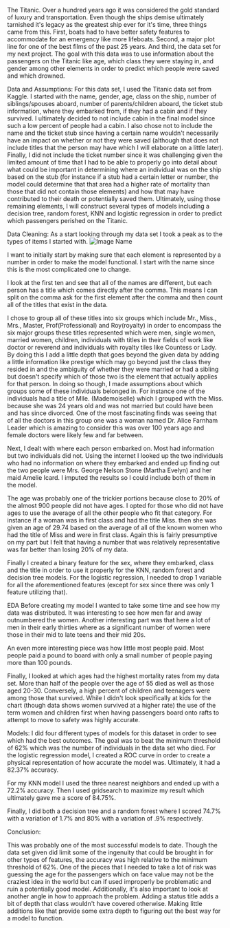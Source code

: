 The Titanic. Over a hundred years ago it was considered the gold standard of luxury and transportation. Even though the ships demise ultimately tarnished it's legacy as the greatest ship ever for it's time, three things came from this. First, boats had to have better safety features to accommodate for an emergency like more lifeboats. Second, a major plot line for one of the best films of the past 25 years. And third, the data set for my next project. The goal with this data was to use information about the passengers on the Titanic like age, which class they were staying in, and gender among other elements in order to predict which people were saved and which drowned.

Data and Assumptions:
For this data set, I used the Titanic data set from Kaggle. I started with the name, gender, age, class on the ship, number of siblings/spouses aboard, number of parents/children aboard, the ticket stub information, where they embarked from, if they had a cabin and if they survived. I ultimately decided to not include cabin in the final model since such a low percent of people had a cabin. I also chose not to include the name and the ticket stub since having a certain name wouldn't necessarily have an impact on whether or not they were saved (although that does not include titles that the person may have which I will elaborate on a little later). Finally, I did not include the ticket number since it was challenging given the limited amount of time that I had to be able to properly go into detail about what could be important in determining where an individual was on the ship based on the stub (for instance if a stub had a certain letter or number, the model could determine that that area had a higher rate of mortality than those that did not contain those elements) and how that may have contributed to their death or potentially saved them. Ultimately, using those remaining elements, I will construct several types of models including a decision tree, random forest, KNN and logistic regression in order to predict which passengers perished on the Titanic.

Data Cleaning:
As a start looking through my data set I took a peak as to the types of items I started with.
![Image Name](../images/Titanic.Data.jpg)

I want to initially start by making sure that each element is represented by a number in order to make the model functional. I start with the name since this is the most complicated one to change.

I look at the first ten and see that all of the names are different, but each person has a title which comes directly after the comma. This means I can split on the comma ask for the first element after the comma and then count all of the titles that exist in the data.

I chose to group all of these titles into six groups which include Mr., Miss., Mrs., Master, Prof(Professional) and Roy(royalty) in order to encompass the six major groups these titles represented which were men, single women, married women, children, individuals with titles in their fields of work like doctor or reverend and individuals with royalty tiles like Countess or Lady. By doing this I add a little depth that goes beyond the given data by adding a little information like prestige which may go beyond just the class they resided in and the ambiguity of whether they were married or had a sibling but doesn't specify which of those two is the element that actually applies for that person. In doing so though, I made assumptions about which groups some of these individuals belonged in. For instance one of the individuals had a title of Mlle. (Mademoiselle) which I grouped with the Miss. because she was 24 years old and was not married but could have been and has since divorced. One of the most fascinating finds was seeing that of all the doctors in this group one was a woman named Dr. Alice Farnham Leader which is amazing to consider this was over 100 years ago and female doctors were likely few and far between.


Next, I dealt with where each person embarked on. Most had information but two individuals did not. Using the internet I looked up the two individuals who had no information on where they embarked and ended up finding out the two people were  Mrs. George Nelson Stone (Martha Evelyn) and her maid Amelie Icard. I imputed the results so I could include both of them in the model.

The age was probably one of the trickier portions because close to 20% of the almost 900 people did not have ages. I opted for those who did not have ages to use the average of all the other people who fit that category. For instance if a woman was in first class and had the title Miss. then she was given an age of 29.74 based on the average of all of the known women who had the title of Miss and were in first class. Again this is fairly presumptive on my part but I felt that having a number that was relatively representative was far better than losing 20% of my data.

Finally I created a binary feature for the sex, where they embarked, class and the title in order to use it properly for the KNN, random forest and decision tree models. For the logistic regression, I needed to drop 1 variable for all the aforementioned features (except for sex since there was only 1 feature utilizing that).

EDA
Before creating my model I wanted to take some time and see how my data was distributed. It was interesting to see how men far and away outnumbered the women. Another interesting part was that here a lot of men in their early thirties where as a significant number of women were those in their mid to late teens and their mid 20s.

An even more interesting piece was how little most people paid.  Most people paid a pound to board with only a small number of people paying more than 100 pounds.

Finally, I looked at which ages had the highest mortality rates from my data set. More than half of the people over the age of 55 died as well as those aged 20-30. Conversely, a high percent of children and teenagers were among those that survived. While I didn't look specifically at kids for the chart (though data shows women survived at a higher rate) the use of the term women and children first when having passengers board onto rafts to attempt to move to safety was highly accurate.

Models:
I did four different types of models for this dataset in order to see which had the best outcomes. The goal was to beat the minimum threshold of 62% which was the number of individuals in the data set who died.
For the logistic regression model, I created a ROC curve in order to  create a physical representation of how accurate the model was. Ultimately, it had a 82.37% accuracy.

For my KNN model I used the three nearest neighbors and ended up with a 72.2% accuracy. Then I used gridsearch to maximize my result which ultimately gave me a score of 84.75%.

Finally, I did both a decision tree and a random forest where I scored 74.7% with a variation of 1.7% and 80% with a variation of .9% respectively.

Conclusion:

This was probably one of the most successful models to date. Though the data set given did limit some of the ingenuity that could be brought in for other types of features, the accuracy was high relative to the minimum threshold of 62%. One of the pieces that I needed to take a lot of risk was guessing the age for the passengers which on face value may not be the craziest idea in the world but can if used improperly be problematic and ruin a potentially good model. Additionally, it's also important to look at another angle in how to approach the problem. Adding a status title adds a bit of depth that class wouldn't have covered otherwise. Making little additions like that provide some extra depth to figuring out the best way for a model to function.
